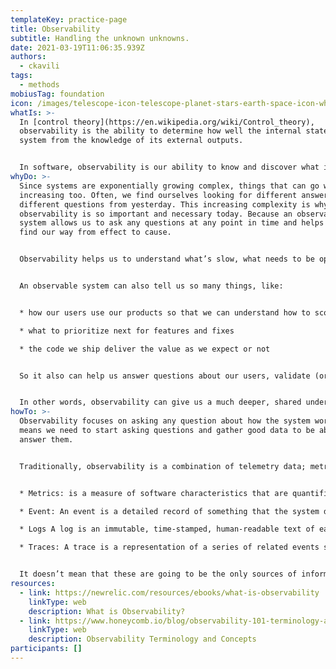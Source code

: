 ```yaml
---
templateKey: practice-page
title: Observability
subtitle: Handling the unknown unknowns.
date: 2021-03-19T11:06:35.939Z
authors:
  - ckavili
tags:
  - methods
mobiusTag: foundation
icon: /images/telescope-icon-telescope-planet-stars-earth-space-icon-white-isolated_138676-552.jpeg
whatIs: >-
  In [control theory](https://en.wikipedia.org/wiki/Control_theory),
  observability is the ability to determine how well the internal states of a
  system from the knowledge of its external outputs.


  In software, observability is our ability to know and discover what is going on in our systems. It helps us to have a holistic view and deep understanding of our systems, identify issues faster, understand what caused the issue, and ultimately offer better customer experiences.
whyDo: >-
  Since systems are exponentially growing complex, things that can go wrong are
  increasing too. Often, we find ourselves looking for different answers to
  different questions from yesterday. This increasing complexity is why
  observability is so important and necessary today. Because an observable
  system allows us to ask any questions at any point in time and helps us to
  find our way from effect to cause.


  Observability helps us to understand what’s slow, what needs to be optimized, when an error or an issue happens, and more importantly why.


  An observable system can also tell us so many things, like:


  * how our users use our products so that we can understand how to scope features and fixes

  * what to prioritize next for features and fixes

  * the code we ship deliver the value as we expect or not


  So it also can help us answer questions about our users, validate (or invalidate) our ideas, and make decisions. 


  In other words, observability can give us a much deeper, shared understanding of our systems and what needs to be responded to quickly.
howTo: >-
  Observability focuses on asking any question about how the system works. That
  means we need to start asking questions and gather good data to be able to
  answer them.


  Traditionally, observability is a combination of telemetry data; metrics, logs, and traces (these are also referred to as the “three pillars of observability”).


  * Metrics: is a measure of software characteristics that are quantifiable or countable. It might be how many requests per second are being handled by a given service, how much memory is being used, etc. Usually, metrics are the starting point and a great way to measure overall performance and health.

  * Event: An event is a detailed record of something that the system did.

  * Logs A log is an immutable, time-stamped, human-readable text of each event over time.

  * Traces: A trace is a representation of a series of related events showing the end-to-end path of a single request or a transaction. Traces help us to identify the work done at each level, therefore, help us to identify latency along the path and which layer causes a bottleneck or a failure.


  It doesn’t mean that these are going to be the only sources of information, but they are usually the main source of information. The important thing is to decide what is valuable and what does qualify for your systems. The next step is to correlate these different sources to be able to use them to quickly answer our questions. For example, using a unique request ID can get all the context from a user’s request at a specific point in time…like the time when the user complained but your monitors said things were all good.
resources:
  - link: https://newrelic.com/resources/ebooks/what-is-observability
    linkType: web
    description: What is Observability?
  - link: https://www.honeycomb.io/blog/observability-101-terminology-and-concepts/
    linkType: web
    description: Observability Terminology and Concepts
participants: []
---
```

